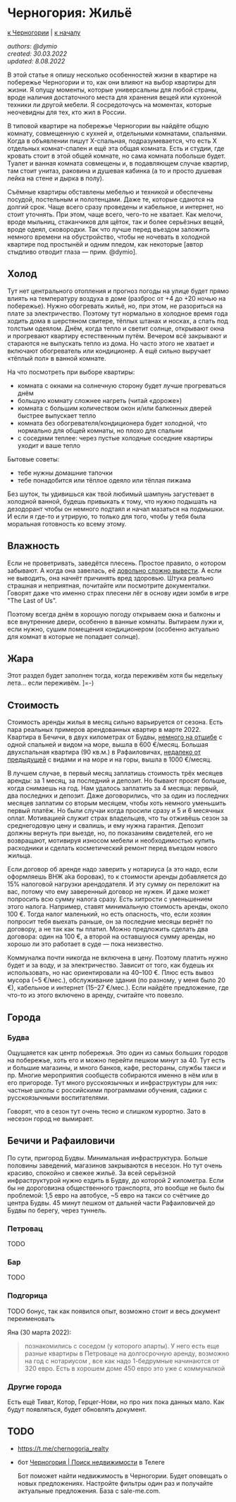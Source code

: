 Черногория: Жильё
=================

[к Черногории](./README.md) | [к началу](/README.md)

_authors: @dymio
<br/>created: 30.03.2022
<br/>updated: 8.08.2022_

В этой статье я опишу несколько особенностей жизни в квартире на побережье Черногории и то, как они влияют на выбор квартиры для жизни. Я опущу моменты, которые универсальны для любой страны, вроде наличия достаточного места для хранения вещей или кухонной техники ли другой мебели. Я сосредоточусь на моментах, которые неочевидны для тех, кто жил в России.

В типовой квартире на побережье Черногории вы найдёте общую комнату, совмещенную с кухней и, отдельными комнатами, спальнями. Когда в объявлении пишут X-спальная, подразумевается, что есть X отдельных комнат-спален и ещё эта общая комната. Есть и студии, где кровать стоит в этой общей комнате, но сама комната побольше будет. Туалет и ванная комната совмещены и, в подавляющем случае квартир, там стоит унитаз, раковина и душевая кабинка (а то и просто душевая лейка на стене и дырка в полу).

Съёмные квартиры обставлены мебелью и техникой и обеспечены посудой, постельным и полотенцами. Даже те, которые сдаются на долгий срок. Чаще всего сразу проведены и кабельное, и интернет, но стоит уточнять. При этом, чаще всего, чего-то не хватает. Как мелочи, вроде мыльниц, стаканчиков для щёток, так и более серьёзных вещей, вроде одеял, сковородки. Так что лучше перед въездом заложить немного времени на обустройство, чтобы не ночевать в холодной квартире под простынёй и одним пледом, как некоторые \[автор стыдливо отводит глаза — прим. @dymio\].

## Холод

Тут нет центрального отопления и прогноз погоды на улице будет прямо влиять на температуру воздуха в доме (разброс от +4 до +20 ночью на побережье). Нужно обогревать жильё, но, при этом, не разориться на плате за электричество. Поэтому тут нормально в холодное время года ходить дома в шерстяном свитере, тёплых штанах и носках, а спать под толстым одеялом. Днём, когда тепло и светит солнце, открывают окна и прогревают квартиру естественным путём. Вечером всё закрывают и стараются не выпускать тепло из дома. Но часто этого не хватает и включают обогреватель или кондиционер. А ещё сильно выручает «тёплый пол» в ванной комнате.

На что посмотреть при выборе квартиры:

* комната с окнами на солнечную сторону будет лучше прогреваться днём
* большую комнату сложнее нагреть (читай «дороже»)
* комната с большим количеством окон и/или балконных дверей быстрее выпускает тепло
* комната без обогревателя/кондиционера будет холодной, что нормально для общей комнаты, но плохо для спальни
* с соседями теплее: через пустые холодные соседние квартиры уходит и ваше тепло

Бытовые советы:

- тебе нужны домашние тапочки
- тебе понадобится или тёплое одеяло или тёплая пижама

Без шуток, ты удивишься как твой любимый шампунь загустевает в холодной ванной, будешь привыкать к тому, что нужно подышать на дезодорант чтобы он немного подтаял и начал мазаться на подмышки. И если я где-то и утрирую, то только для того, чтобы у тебя была моральная готовность ко всему этому.

## Влажность

Если не проветривать, заведётся плесень. Простое правило, о котором забывают. А когда она завелась, её [довольно сложно вывести](https://lifehacker.ru/plesen/). А если не выводить, она начнёт причинять вред здоровью. Штука реально страшная и неприятная, почитайте или посмотрите документалки. Говорят даже что именно страх плесени лёг в основу идеи зомби в игре "The Last of Us".

Поэтому всегда днём в хорошую погоду открываем окна и балконы и все внутренние двери, особенно в ванные комнаты. Вытираем лужи и, если нужно, сушим помещения кондиционером (особенно актуально для комнат в которые не попадает солнце).

## Жара

Этот раздел будет заполнен тогда, когда переживём хотя бы недельку лета... если переживём. ]=-)

## Стоимость

Стоимость аренды жилья в месяц сильно варьируется от сезона. Есть пара реальных примеров арендованных квартир в марте 2022. Квартира в Бечичи, в двух километрах от Будвы, [немного на отшибе](https://goo.gl/maps/CkEYJWDZ8BHLktFt9) с одной спальней и видом на море, вышла в 600 €/месяц. Большая двухспальная квартира (90 кв.м.) в Рафаиловичах, [недалеко от предыдущей](https://goo.gl/maps/sBXvuT4ayqHHhqcy9) с видами и на море и на горы, вышла в 1000 €/месяц.

В лучшем случае, в первый месяц заплатишь стоимость трёх месяцев аренды: за 1 месяц, за последний и депозит. Но бывают просят больше, когда снимаешь на год. Нам удалось заплатить за 4 месяца: первый, два последних и депозит. Даже договорились, что за один из последних месяцев заплатим со вторым месяцем, чтобы хоть немного уменьшить первый платёж. Но были случаи когда просили сразу и 5 и 6 месячных оплат. Мотивацией служит страх владельцев, что ты отживёшь сезон за среднегодовую цену и свалишь, и ему нужна гарантия.
Депозит должны вернуть при выезде, но, по показаниям свидетелей, его не возвращают, мотивируя износом мебели и необходимостью купить расходники и сделать косметический ремонт перед въездом нового жильца.

Если договор об аренде надо заверить у нотариуса (а это надо, если оформляешь ВНЖ aka боровак), то к стоимости аренды добавляется до 15% налоговой нагрузки арендодателя. И эту сумму он переложит на вас, потому что ему заверенный договор не нужен. И даже может попросить всю сумму налога сразу. Есть хитрости с уменьшением этого налога. Например, ставят минимальную стоимость аренды, около 100 €. Тогда налог маленький, но есть опасность, что, если хозяин попросит тебя выехать раньше, он за последние месяцы вернёт по договору, а не так как ты платил. Можно предложить сделать два договора: один на 100 €, а второй на оставшуюся сумму аренды, но хорошо ли это работает в суде — пока неизвестно.

Коммуналка почти никогда не включена в цену. Поэтому платить нужно будет и за воду, и за электричество. Зависит от того, как будешь их использовать, но нас ориентировали на 40–100 €. Плюс есть вывоз мусора (~5 €/мес.), обслуживание здания (по разному, у меня было 20 €), кабельное и интернет (15–27 €/мес.). Если найдёте предложение, где что-то из этого включено в аренду, считайте что повезло.

## Города

### Будва

Ощущаяется как центр побережья. Это один из самых больших городов на побережье, хоть его и можно перейти пешком минут за 40. Тут есть и большие магазины, и много банков, кафе, рестораны, службы такси и пр. Многие мероприятия сообществ собираются именно в нём или в его пригороде. Тут много русскоязычных и инфраструктуры для них: частные школы с российскими программами обучения, садики с русскоязычными воспитателями.

Говорят, что в сезон тут очень тесно и слишком курортно. Зато в несезон город не вымирает.

## Бечичи и Рафаиловичи

По сути, пригород Будвы. Минимальная инфраструктура. Больше половины заведений, магазинов закрываются в несезон. Но тут очень красиво, спокойно и свежее жильё. За всей серьёзной инфраструктурой нужно ездить в Будву, до которой 2 километра. Если бы не дороговизна общественного транспорта, это вообще не было бы проблемой: 1,5 евро на автобусе, ~5 евро на такси со счётчике до центра Будвы. 45 минут пешком от дальней части Рафаиловичей до Будвы по берегу, через туннель.

### Петровац

TODO

### Бар

TODO

### Подгорица

TODO бонус, так как появился опыт, возможно стоит и весь документ переименовать

Яна (30 марта 2022):
>познакомились с соседом (у которого апарты). У него есть еще разные квартиры в Петроваце на долгосрочную аренду, возможно на год с нотариусом , все как надо 1-бедрумные начинаются от 320 евро. Есть в хорошем доме 450 евро это уже с коммуналкой

### Другие города

Есть ещё Тиват, Котор, Герцег-Нови, но про них пока данных мало. Как будут появляться, будет обновлять документ.

## TODO

- https://t.me/chernogoria_realty

- бот [Черногория | Поиск недвижимости](https://t.me/MontenegroRealtyBot) в Телеге

    Бот поможет найти недвижимость в Черногории. Будет оповещать о новых предложениях. Настройте фильтры один раз и получайте актуальные предложения. База с sale-me.com.
